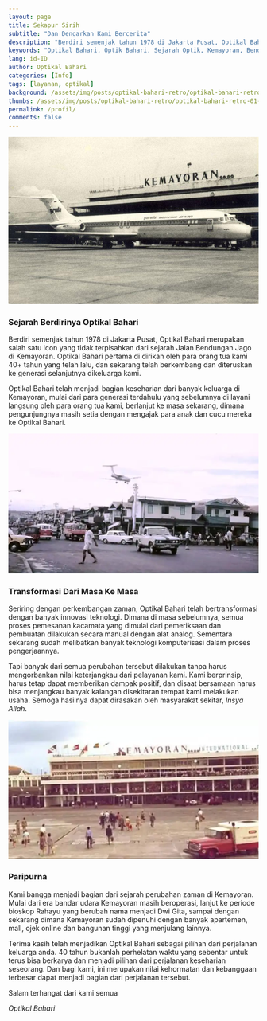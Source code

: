 ```yaml
---
layout: page
title: Sekapur Sirih
subtitle: "Dan Dengarkan Kami Bercerita"
description: "Berdiri semenjak tahun 1978 di Jakarta Pusat, Optikal Bahari merupakan salah satu icon yang tidak terpisahkan dari sejarah Jalan Bendungan Jago di Kemayoran. Optikal Bahari pertama di dirikan oleh para orang tua kami 40 tahun yang telah lalu, dan sekarang telah diteruskan ke generasi selanjutnya dikeluarga kami."
keywords: "Optikal Bahari, Optik Bahari, Sejarah Optik, Kemayoran, Bendungan Jago, Benjo"
lang: id-ID
author: Optikal Bahari
categories: [Info]
tags: [layanan, optikal]
background: /assets/img/posts/optikal-bahari-retro/optikal-bahari-retro-01.webp
thumbs: /assets/img/posts/optikal-bahari-retro/optikal-bahari-retro-01-min.webp
permalink: /profil/
comments: false
---
```

<div class="card shadow p-3 bg-white mb-5">
  <img
    src="/assets/img/profil/bandar-udara-kemayoran.jpeg"
    class="card-img-top"
    alt="bandar-udara-kemayoran">
  <div class="card-body">
    <h3 class="card-title">Sejarah Berdirinya Optikal Bahari</h3>
    <p class="card-text text-left">
      Berdiri semenjak tahun 1978 di Jakarta Pusat, Optikal Bahari merupakan salah satu icon yang tidak terpisahkan dari   
      sejarah Jalan Bendungan Jago di Kemayoran. Optikal Bahari pertama di dirikan oleh para orang tua kami 40+ tahun
      yang telah lalu, dan sekarang telah berkembang dan diteruskan ke generasi selanjutnya dikeluarga kami.
    </p>
    <p class="card-text text-left">
      Optikal Bahari telah menjadi bagian keseharian dari banyak keluarga di Kemayoran, mulai dari para generasi   
      terdahulu yang sebelumnya di layani langsung oleh para orang tua kami, berlanjut ke masa sekarang, dimana
      pengunjungnya masih setia dengan mengajak para anak dan cucu mereka ke Optikal Bahari.
    </p>
  </div>
</div>

<div class="card shadow p-3 bg-white mb-5">
  <img
    src="/assets/img/profil/jalan-h-jiung.webp"
    class="card-img-top"
    title="jalan-h-jiung"
    alt="jalan h jiung">
  <div class="card-body">
    <h3 class="card-title">Transformasi Dari Masa Ke Masa</h3>
    <p class="card-text text-left">
      Seriring dengan perkembangan zaman, Optikal Bahari telah bertransformasi dengan banyak innovasi teknologi. Dimana   
      di masa sebelumnya, semua proses pemesanan kacamata yang dimulai dari pemeriksaan dan pembuatan dilakukan secara
      manual dengan alat analog. Sementara sekarang sudah melibatkan banyak teknologi komputerisasi dalam proses
      pengerjaannya.
    </p>
    <p class="card-text text-left">
      Tapi banyak dari semua perubahan tersebut dilakukan tanpa harus mengorbankan nilai keterjangkau dari pelayanan   
      kami. Kami berprinsip, harus tetap dapat memberikan dampak positif, dan disaat bersamaan harus bisa menjangkau
      banyak kalangan disekitaran tempat kami melakukan usaha. Semoga hasilnya dapat dirasakan oleh masyarakat sekitar,
      <em>Insya Allah</em>.
    </p>
  </div>
</div>

<div class="card shadow p-3 bg-white mb-5">
  <img
    src="/assets/img/profil/bandar-udara-kemayoran-80an.webp"
    class="card-img-top"
    title="bandar-udara-kemayoran-80an"
    alt="bandar-udara-kemayoran-80an.webp">
  <div class="card-body">
    <h3 class="card-title">Paripurna</h3>
    <p class="card-text text-left">
      Kami bangga menjadi bagian dari sejarah perubahan zaman di Kemayoran. Mulai dari era bandar udara Kemayoran masih   
      beroperasi, lanjut ke periode bioskop Rahayu yang berubah nama menjadi Dwi Gita, sampai dengan sekarang dimana
      Kemayoran sudah dipenuhi dengan banyak apartemen, mall, ojek online dan bangunan tinggi yang menjulang lainnya.
    </p>
    <p class="card-text text-left">
      Terima kasih telah menjadikan Optikal Bahari sebagai pilihan dari perjalanan keluarga anda. 40 tahun bukanlah   
      perhelatan waktu yang sebentar untuk terus bisa berkarya dan menjadi pilihan dari perjalanan keseharian seseorang.
      Dan bagi kami, ini merupakan nilai kehormatan dan kebanggaan terbesar dapat menjadi bagian dari perjalanan
      tersebut.
    </p>
    <p class="card-text text-left">Salam terhangat dari kami semua</p>
    <em>Optikal Bahari</em>
  </div>
</div>
